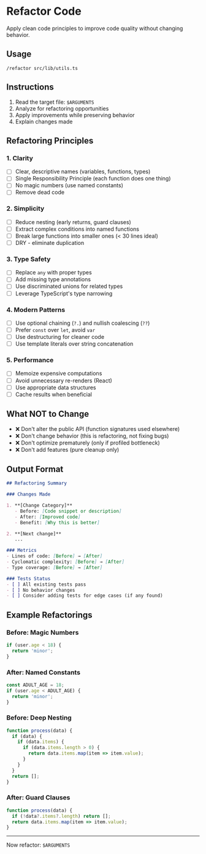 # Refactor Code

Apply clean code principles to improve code quality without changing behavior.

## Usage
```
/refactor src/lib/utils.ts
```

## Instructions

1. Read the target file: `$ARGUMENTS`
2. Analyze for refactoring opportunities
3. Apply improvements while preserving behavior
4. Explain changes made

## Refactoring Principles

### 1. Clarity
- [ ] Clear, descriptive names (variables, functions, types)
- [ ] Single Responsibility Principle (each function does one thing)
- [ ] No magic numbers (use named constants)
- [ ] Remove dead code

### 2. Simplicity
- [ ] Reduce nesting (early returns, guard clauses)
- [ ] Extract complex conditions into named functions
- [ ] Break large functions into smaller ones (< 30 lines ideal)
- [ ] DRY - eliminate duplication

### 3. Type Safety
- [ ] Replace `any` with proper types
- [ ] Add missing type annotations
- [ ] Use discriminated unions for related types
- [ ] Leverage TypeScript's type narrowing

### 4. Modern Patterns
- [ ] Use optional chaining (`?.`) and nullish coalescing (`??`)
- [ ] Prefer `const` over `let`, avoid `var`
- [ ] Use destructuring for cleaner code
- [ ] Use template literals over string concatenation

### 5. Performance
- [ ] Memoize expensive computations
- [ ] Avoid unnecessary re-renders (React)
- [ ] Use appropriate data structures
- [ ] Cache results when beneficial

## What NOT to Change
- ❌ Don't alter the public API (function signatures used elsewhere)
- ❌ Don't change behavior (this is refactoring, not fixing bugs)
- ❌ Don't optimize prematurely (only if profiled bottleneck)
- ❌ Don't add features (pure cleanup only)

## Output Format

```markdown
## Refactoring Summary

### Changes Made

1. **[Change Category]**
   - Before: [Code snippet or description]
   - After: [Improved code]
   - Benefit: [Why this is better]

2. **[Next change]**
   ...

### Metrics
- Lines of code: [Before] → [After]
- Cyclomatic complexity: [Before] → [After]
- Type coverage: [Before] → [After]

### Tests Status
- [ ] All existing tests pass
- [ ] No behavior changes
- [ ] Consider adding tests for edge cases (if any found)
```

## Example Refactorings

### Before: Magic Numbers
```typescript
if (user.age < 18) {
  return 'minor';
}
```

### After: Named Constants
```typescript
const ADULT_AGE = 18;
if (user.age < ADULT_AGE) {
  return 'minor';
}
```

### Before: Deep Nesting
```typescript
function process(data) {
  if (data) {
    if (data.items) {
      if (data.items.length > 0) {
        return data.items.map(item => item.value);
      }
    }
  }
  return [];
}
```

### After: Guard Clauses
```typescript
function process(data) {
  if (!data?.items?.length) return [];
  return data.items.map(item => item.value);
}
```

---

Now refactor: `$ARGUMENTS`
